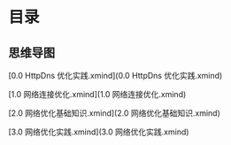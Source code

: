 # 目录

## 思维导图

 [0.0 HttpDns 优化实践.xmind](0.0 HttpDns 优化实践.xmind) 

 [1.0 网络连接优化.xmind](1.0 网络连接优化.xmind) 

 [2.0 网络优化基础知识.xmind](2.0 网络优化基础知识.xmind) 

 [3.0 网络优化实践.xmind](3.0 网络优化实践.xmind) 